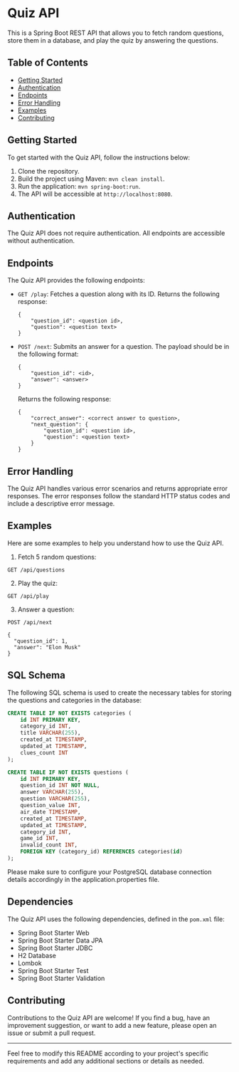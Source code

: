 # Quiz API

This is a Spring Boot REST API that allows you to fetch random questions, store them in a database, and play the quiz by answering the questions.

## Table of Contents
- [Getting Started](#getting-started)
- [Authentication](#authentication)
- [Endpoints](#endpoints)
- [Error Handling](#error-handling)
- [Examples](#examples)
- [Contributing](#contributing)

## Getting Started

To get started with the Quiz API, follow the instructions below:

1. Clone the repository.
2. Build the project using Maven: `mvn clean install`.
3. Run the application: `mvn spring-boot:run`.
4. The API will be accessible at `http://localhost:8080`.

## Authentication

The Quiz API does not require authentication. All endpoints are accessible without authentication.

## Endpoints

The Quiz API provides the following endpoints:

- `GET /play`: Fetches a question along with its ID. Returns the following response:
    ```
    {
        "question_id": <question id>,
        "question": <question text>
    }
    ```

- `POST /next`: Submits an answer for a question. The payload should be in the following format:
    ```
    {
        "question_id": <id>,
        "answer": <answer>
    }
    ```
  Returns the following response:
    ```
    {
        "correct_answer": <correct answer to question>,
        "next_question": {
            "question_id": <question id>,
            "question": <question text>
        }
    }
    ```

## Error Handling

The Quiz API handles various error scenarios and returns appropriate error responses. The error responses follow the standard HTTP status codes and include a descriptive error message.

## Examples

Here are some examples to help you understand how to use the Quiz API.

1. Fetch 5 random questions:

```
GET /api/questions
```

2. Play the quiz:

```
GET /api/play
```

3. Answer a question:

```
POST /api/next

{
  "question_id": 1,
  "answer": "Elon Musk"
}
```

## SQL Schema

The following SQL schema is used to create the necessary tables for storing the questions and categories in the database:

```sql
CREATE TABLE IF NOT EXISTS categories (
    id INT PRIMARY KEY,
    category_id INT,
    title VARCHAR(255),
    created_at TIMESTAMP,
    updated_at TIMESTAMP,
    clues_count INT
);

CREATE TABLE IF NOT EXISTS questions (
    id INT PRIMARY KEY,
    question_id INT NOT NULL,
    answer VARCHAR(255),
    question VARCHAR(255),
    question_value INT,
    air_date TIMESTAMP,
    created_at TIMESTAMP,
    updated_at TIMESTAMP,
    category_id INT,
    game_id INT,
    invalid_count INT,
    FOREIGN KEY (category_id) REFERENCES categories(id)
);
```

Please make sure to configure your PostgreSQL database connection details accordingly in the application.properties file.

## Dependencies

The Quiz API uses the following dependencies, defined in the `pom.xml` file:

- Spring Boot Starter Web
- Spring Boot Starter Data JPA
- Spring Boot Starter JDBC
- H2 Database
- Lombok
- Spring Boot Starter Test
- Spring Boot Starter Validation

## Contributing

Contributions to the Quiz API are welcome! If you find a bug, have an improvement suggestion, or want to add a new feature, please open an issue or submit a pull request.


---

Feel free to modify this README according to your project's specific requirements and add any additional sections or details as needed.